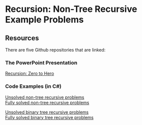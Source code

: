# Recursion: Non-Tree Recursive Example Problems

## Resources

There are five Github repositories that are linked:

### The PowerPoint Presentation

[Recursion: Zero to Hero](https://github.com/avifarah/Recursion/blob/main/Recursion.pdf)

### Code Examples (in C#)

[Unsolved non-tree recursive problems](https://github.com/avifarah/Recursion.Recursion-Stripped)<br />
[Fully solved non-tree recursive problems](https://github.com/avifarah/Recurson.Recursion1)

[Unsolved binary tree recursive problems](https://github.com/avifarah/Recursion.TreeProcessing-Stripped)<br />
[Fully solved binary tree recursive problems](https://github.com/avifarah/Recursion.TreeProcessing)